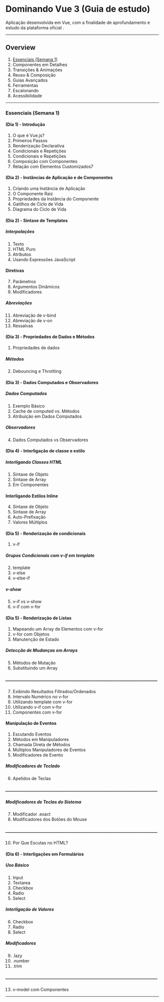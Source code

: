 # Dominando Vue 3 (Guia de estudo)

Aplicação desenvolvida em Vue, com a finalidade de aprofundamento e estudo da plataforma oficial .


*******
## Overview

  1. [Essenciais (Semana 1)](#essenciais)
  2. Componentes em Detalhes
  3. Transições & Animações
  4. Reuso & Composição
  5. Guias Avançados
  6. Ferramentas
  7. Escalonando
  8. Acessibilidade
*******

<div id='essenciais'/>

### Essenciais (Semana 1)

#### (Dia 1) - Introdução
1. O que é Vue.js?
2. Primeiros Passos
3. Renderização Declarativa
4. Condicionais e Repetições
5. Condicionais e Repetições
6. Composição com Componentes
7. Relação com Elementos Customizados7 

#### (Dia 2) - Instâncias de Aplicação e de Componentes
1. Criando uma Instância de Aplicação
2. O Componente Raiz
3. Propriedades da Instância do Componente
4. Gatilhos de Ciclo de Vida
5. Diagrama do Ciclo de Vida

#### (Dia 2) - Sintaxe de Templates
##### Interpolações
1. Texto
2. HTML Puro
3. Atributos
4. Usando Expressões JavaScript
#### Diretivas
7. Parâmetros
8. Argumentos Dinâmicos
9. Modificadores
##### Abreviações
11. Abreviação de v-bind
12. Abreviação de v-on
13. Ressalvas 


#### (Dia 3) - Propriedades de Dados e Métodos
1. Propriedades de dados
##### Métodos
2. Debouncing e Throttling

#### (Dia 3) - Dados Computados e Observadores
##### Dados Computados
1. Exemplo Básico
2. Cache de computed vs. Métodos
3. Atribuição em Dados Computados
##### Observadores
4. Dados Computados vs Observadores

#### (Dia 4) - Interligação de classe e estilo
##### Interligando Classes HTML
1. Sintaxe de Objeto
2. Sintaxe de Array
3. Em Componentes
#### Interligando Estilos Inline
4. Sintaxe de Objeto
5. Sintaxe de Array
6. Auto-Prefixação
7. Valores Múltiplos

#### (Dia 5) - Renderização de condicionais
1. v-if
##### Grupos Condicionais com v-if em template
2. template
3. v-else
4. v-else-if

##### v-show
5. v-if vs v-show
6. v-if com v-for

#### (Dia 5) - Renderização de Listas
1. Mapeando um Array de Elementos com v-for
2. v-for com Objetos
3. Manutenção de Estado
##### Detecção de Mudanças em Arrays
5. Métodos de Mutação
6. Substituindo um Array

##### ___________________________________________________________________________

7. Exibindo Resultados Filtrados/Ordenados
8. Intervalo Numérico no v-for
9. Utilizando template com v-for
10. Utilizando v-if com v-for
11. Componentes com v-for

#### Manipulação de Eventos

1. Escutando Eventos
2. Métodos em Manipuladores
3. Chamada Direta de Métodos
4. Múltiplos Manipuladores de Eventos
5. Modificadores de Evento
##### Modificadores de Teclado
6. Apelidos de Teclas
##### ___________________________________________________________________________

##### Modificadores de Teclas do Sistema
7. Modificador .exact
8. Modificadores dos Botões do Mouse

##### ___________________________________________________________________________
10. Por Que Escutas no HTML?

#### (Dia 6) - Interligações em Formulários
##### Uso Básico
1. Input
2. Textarea
3. Checkbox
4. Radio
5. Select
##### Interligação de Valores
6. Checkbox
7. Radio
8. Select
##### Modificadores
9. .lazy
10. .number
11. .trim
##### ___________________________________________________________________________
13. v-model com Componentes

*******
